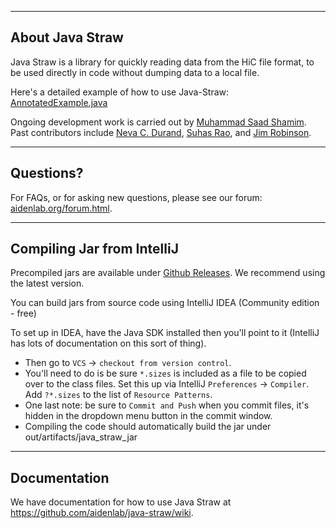 --------------
About Java Straw
--------------
Java Straw is a library for quickly reading data from the HiC file format, to be used directly in code without dumping
data to a local file.

Here's a detailed example of how to use Java-Straw:
[AnnotatedExample.java](https://github.com/sa501428/java-straw/blob/master/src/javastraw/AnnotatedExample.java)

Ongoing development work is carried out by <a href="https://github.com/sa501428">Muhammad Saad Shamim</a>. Past
contributors include <a href="https://github.com/nchernia">Neva C. Durand</a>, <a href="https://github.com/suhas-rao">
Suhas Rao</a>, and <a href="https://github.com/jrobinso">Jim Robinson</a>.

--------------
Questions?
--------------

For FAQs, or for asking new questions, please see our forum: <a href="https://aidenlab.org/forum.html">
aidenlab.org/forum.html</a>.

--------------
Compiling Jar from IntelliJ
--------------

Precompiled jars are available under [Github Releases](https://github.com/sa501428/java-straw/releases). We recommend
using the latest version.

You can build jars from source code using IntelliJ IDEA (Community edition - free)

To set up in IDEA, have the Java SDK installed then you'll point to it (IntelliJ has lots of documentation on this sort
of thing).

* Then go to `VCS` -> `checkout from version control`.
* You'll need to do is be sure `*.sizes` is included as a file to be copied over to the class files. Set this up via
  IntelliJ `Preferences` -> `Compiler`. Add `?*.sizes` to the list of `Resource Patterns`.
* One last note: be sure to `Commit and Push` when you commit files, it's hidden in the dropdown menu button in the
  commit window.
* Compiling the code should automatically build the jar under out/artifacts/java_straw_jar

-------------
Documentation
-------------
We have documentation for how to use Java Straw at
https://github.com/aidenlab/java-straw/wiki.

